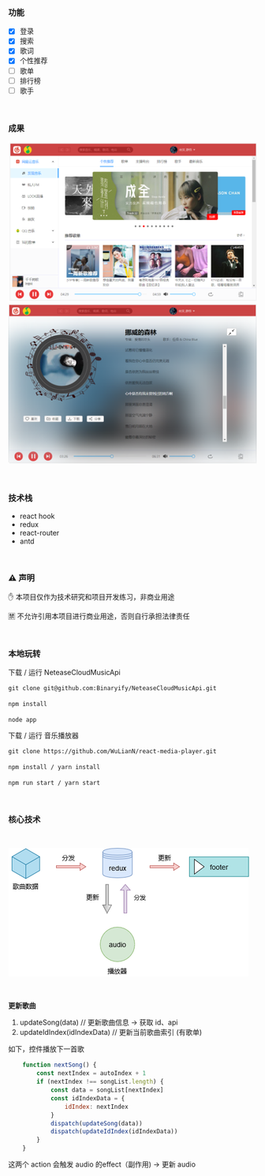 ### 功能

* [x] 登录
* [x] 搜索
* [x] 歌词
* [x] 个性推荐
* [ ] 歌单
* [ ] 排行榜
* [ ] 歌手

<br>

### 成果

![](https://github.com/WuLianN/react-media-player/blob/master/src/assets/display/home.png)
![](https://github.com/WuLianN/react-media-player/blob/master/src/assets/display/player.png)

<br>

### 技术栈

* react hook
* redux
* react-router
* antd

<br>

### :warning: 声明

 :raised_hand: 本项目仅作为技术研究和项目开发练习，非商业用途 
 
 :u7981: 不允许引用本项目进行商业用途，否则自行承担法律责任

<br>

### 本地玩转

下载 / 运行 NeteaseCloudMusicApi

``` 
git clone git@github.com:Binaryify/NeteaseCloudMusicApi.git

npm install

node app
```

下载 / 运行 音乐播放器

``` 
git clone https://github.com/WuLianN/react-media-player.git

npm install / yarn install

npm run start / yarn start
```

<br>

### 核心技术

<br>

![](https://github.com/WuLianN/react-media-player/blob/master/src/assets/display/tech-1.png)

<br>

**更新歌曲**

1.  updateSong(data) // 更新歌曲信息 -> 获取 id、api 
2.  updateIdIndex(idIndexData) // 更新当前歌曲索引 (有歌单)

如下，控件播放下一首歌

``` js
    function nextSong() {
        const nextIndex = autoIndex + 1
        if (nextIndex !== songList.length) {
            const data = songList[nextIndex]
            const idIndexData = {
                idIndex: nextIndex
            }
            dispatch(updateSong(data))
            dispatch(updateIdIndex(idIndexData))
        }
    }
```

这两个 action 会触发 audio 的effect（副作用) -> 更新 audio 
